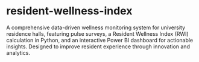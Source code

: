 # resident-wellness-index
A comprehensive data-driven wellness monitoring system for university residence halls, featuring pulse surveys, a Resident Wellness Index (RWI) calculation in Python, and an interactive Power BI dashboard for actionable insights. Designed to improve resident experience through innovation and analytics.
